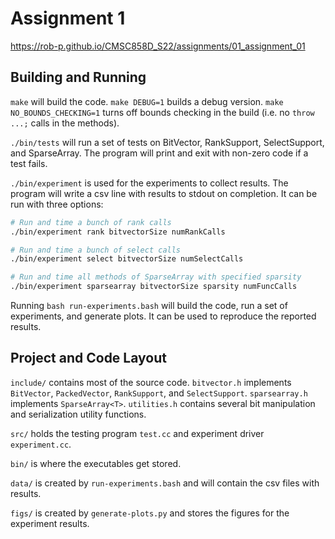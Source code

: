 # Assignment 1
https://rob-p.github.io/CMSC858D_S22/assignments/01_assignment_01

## Building and Running

`make` will build the code. 
`make DEBUG=1` builds a debug version. 
`make NO_BOUNDS_CHECKING=1` turns off bounds checking in the build (i.e. no `throw ...;` calls in the methods).

`./bin/tests` will run a set of tests on BitVector, RankSupport, SelectSupport, and SparseArray.
The program will print and exit with non-zero code if a test fails.

`./bin/experiment` is used for the experiments to collect results. 
The program will write a csv line with results to stdout on completion.
It can be run with three options:

```sh
# Run and time a bunch of rank calls
./bin/experiment rank bitvectorSize numRankCalls

# Run and time a bunch of select calls
./bin/experiment select bitvectorSize numSelectCalls

# Run and time all methods of SparseArray with specified sparsity
./bin/experiment sparsearray bitvectorSize sparsity numFuncCalls
```

Running `bash run-experiments.bash` will build the code, run a set of experiments, and generate plots.
It can be used to reproduce the reported results.


## Project and Code Layout

`include/` contains most of the source code.
`bitvector.h` implements `BitVector`, `PackedVector`, `RankSupport`, and `SelectSupport`.
`sparsearray.h` implements `SparseArray<T>`.
`utilities.h` contains several bit manipulation and serialization utility functions.

`src/` holds the testing program `test.cc` and experiment driver `experiment.cc`.

`bin/` is where the executables get stored.

`data/` is created by `run-experiments.bash` and will contain the csv files with results.

`figs/` is created by `generate-plots.py` and stores the figures for the experiment results.

